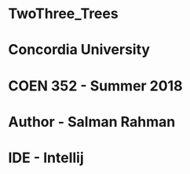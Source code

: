 # TwoThree_Trees
# Concordia University
# COEN 352 - Summer 2018
# Author - Salman Rahman
# IDE - Intellij
